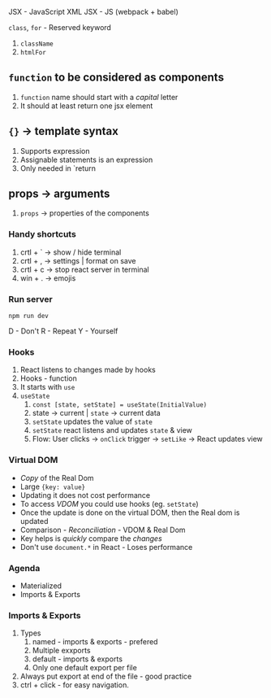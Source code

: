 JSX - JavaScript XML
JSX - JS (webpack + babel)
 
`class`, `for` - Reserved keyword
 
1. `className`
1. `htmlFor`
 
## `function` to be considered as components
 
1. `function` name should start with a _capital_ letter
2. It should at least return one jsx element
 
## `{}` -> template syntax
 
1. Supports expression
2. Assignable statements is an expression
3. Only needed in `return
## props -> arguments
 
1. `props` -> properties of the components
 
### Handy shortcuts
 
1. crtl + ` -> show / hide terminal
2. crtl + , -> settings | format on save
3. crtl + c -> stop react server in terminal
4. win + . -> emojis
 
### Run server
`npm run dev`

D - Don't
R - Repeat
Y - Yourself
 
 
### Hooks
 
1. React listens to changes made by hooks
2. Hooks - function
3. It starts with `use`
4. `useState`
   1. `const [state, setState] = useState(InitialValue)`
   2. state -> current | `state` -> current data
   3. `setState` updates the value of `state`
   4. `setState` react listens and updates `state` & view
   5. Flow: User clicks -> `onClick` trigger -> `setLike` -> React updates view
 
 ### Virtual DOM
 
- _Copy_ of the Real Dom
- Large `{key: value}`
- Updating it does not cost performance
- To access _VDOM_ you could use hooks (eg. `setState`)
- Once the update is done on the virtual DOM, then the Real dom is updated
- Comparison - _Reconciliation_ - VDOM & Real Dom
- Key helps is _quickly_ compare the _changes_
- Don't use `document.*` in React - Loses performance

### Agenda
- Materialized
- Imports & Exports

### Imports & Exports
1. Types
    1. named - imports & exports - prefered
      1. Multiple exxports
    2. default - imports & exports 
      1. Only one default export per file
2. Always put export at end of the file - good practice
3. ctrl + click - for easy navigation.        
